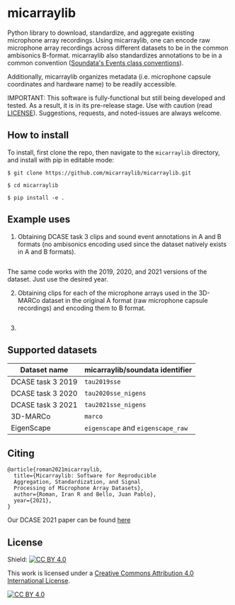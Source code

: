 # micarraylib

Python library to download, standardize, and aggregate existing microphone array recordings. Using micarraylib, one can encode raw microphone array recordings across different datasets to be in the common ambisonics B-format. micarraylib also standardizes annotations to be in a common convention ([Soundata's Events class conventions](https://soundata.readthedocs.io)). 

Additionally, micarraylib organizes metadata (i.e. microphone capsule coordinates and hardware name) to be readily accessible. 

IMPORTANT: This software is fully-functional but still being developed and tested. As a result, it is in its pre-release stage. Use with caution (read [LICENSE](https://github.com/micarraylib/micarraylib/blob/main/LICENSE)). Suggestions, requests, and noted-issues are always welcome. 

## How to install

To install, first clone the repo, then navigate to the `micarraylib` directory, and install with pip in editable mode:

```
$ git clone https://github.com/micarraylib/micarraylib.git

$ cd micarraylib

$ pip install -e .
```

## Example uses

1. Obtaining DCASE task 3 clips and sound event annotations in A and B formats (no ambisonics encoding used since the dataset natively exists in A and B formats).

```
```
The same code works with the 2019, 2020, and 2021 versions of the dataset. Just use the desired year.

2. Obtaining clips for each of the microphone arrays used in the 3D-MARCo dataset in the original A format (raw microphone capsule recordings) and encoding them to B format.
```
```

3.

## Supported datasets

| Dataset name      | micarraylib/soundata identifier  |
| ----------------- | -------------------------------- |
| DCASE task 3 2019 | `tau2019sse`                     |
| DCASE task 3 2020 | `tau2020sse_nigens`              |
| DCASE task 3 2021 | `tau2021sse_nigens`              |
| 3D-MARCo          | `marco`                          |
| EigenScape        | `eigenscape` and `eigenscape_raw`|

## Citing
```
@article{roman2021micarraylib,
  title={Micarraylib: Software for Reproducible 
  Aggregation, Standardization, and Signal 
  Processing of Microphone Array Datasets},
  author={Roman, Iran R and Bello, Juan Pablo},
  year={2021},
}
```
Our DCASE 2021 paper can be found [here](http://dcase.community/documents/workshop2021/proceedings/DCASE2021Workshop_Roman_59.pdf)


## License
Shield: [![CC BY 4.0][cc-by-shield]][cc-by]

This work is licensed under a
[Creative Commons Attribution 4.0 International License][cc-by].

[![CC BY 4.0][cc-by-image]][cc-by]

[cc-by]: http://creativecommons.org/licenses/by/4.0/
[cc-by-image]: https://i.creativecommons.org/l/by/4.0/88x31.png
[cc-by-shield]: https://img.shields.io/badge/License-CC%20BY%204.0-lightgrey.svg
